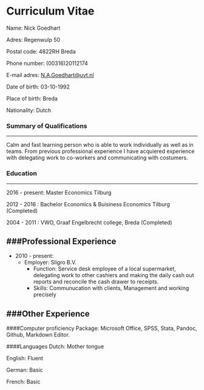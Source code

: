 Curriculum Vitae
=======

Name: Nick Goedhart

Adres: Regenwulp 50

Postal code: 4822RH Breda

Phone number: (00316)20112174

E-mail adres: N.A.Goedhart@uvt.nl

Date of birth: 03-10-1992

Place of birth: Breda

Nationality: Dutch

### Summary of Qualifications
------
Calm and fast learning person who is able to work individually as well as in teams. From previous professional experience I have acquiered experience with delegating work to co-workers and communicating with costumers.
### Education
-------
2016 - present: Master Economics	    Tilburg

2012 - 2016		 : Bachelor Economics & Buisiness Economics Tilburg (Completed)

2004 - 2011		: VWO, Graaf Engelbrecht college, Breda (Completed)

###Professional Experience
-------
* 2010 - present: 
    - Employer: Sligro B.V.
        - Function: Service desk employee of a local supermarket, delegating work to other cashiers and making the daily cash out reports and reconcile the cash drawer to receipts. 
        - Skills: Communucation with clients, Management and working precisely


###Other Experience
-----
####Computer proficiency
Package:	Microsoft Office, SPSS, Stata, Pandoc, Github, Markdown Editor.

####Languages
Dutch:		Mother tongue

English:	Fluent

German:	Basic

French:	Basic
